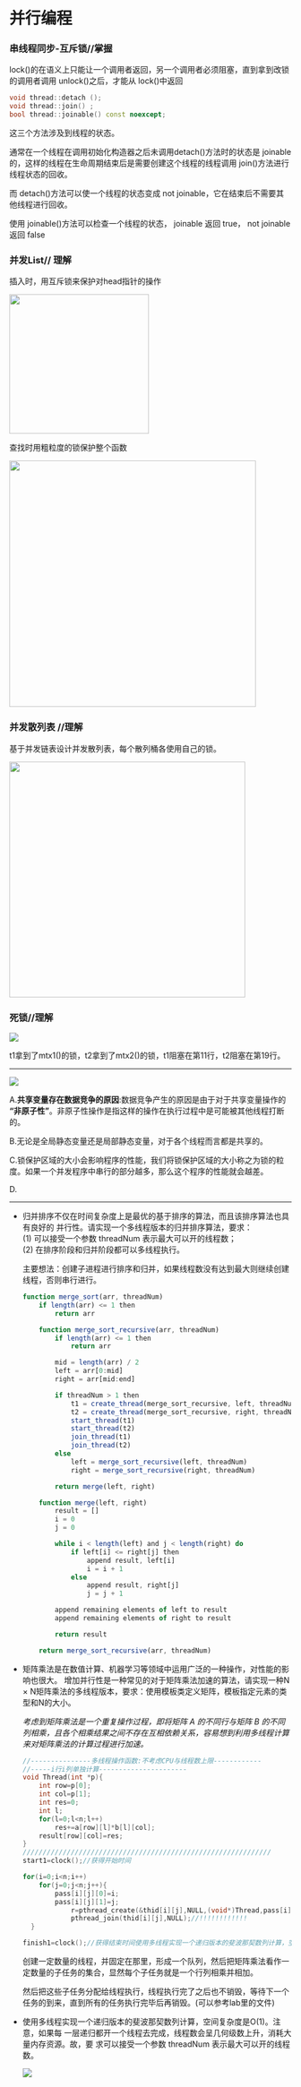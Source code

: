 # 并行编程

### 串线程同步-互斥锁//掌握

lock()的在语义上只能让一个调用者返回，另一个调用者必须阻塞，直到拿到改锁的调用者调用 unlock()之后，才能从 lock()中返回

```cpp
void thread::detach ();
void thread::join() ;
bool thread::joinable() const noexcept;
```

这三个方法涉及到线程的状态。

通常在一个线程在调用初始化构造器之后未调用detach()方法时的状态是 joinable 的，这样的线程在生命周期结束后是需要创建这个线程的线程调用 join()方法进行线程状态的回收。

而 detach()方法可以使一个线程的状态变成 not joinable，它在结束后不需要其他线程进行回收。

使用 joinable()方法可以检查一个线程的状态， joinable 返回 true， not joinable 返回 false

### 并发List// 理解

插入时，用互斥锁来保护对head指针的操作

<img title="" src="./Pictures/parallel_1.png" alt="" width="249">

查找时用粗粒度的锁保护整个函数

<img title="" src="./Pictures/parallel_2.png" alt="" width="440">

### 并发散列表 //理解

基于并发链表设计并发散列表，每个散列桶各使用自己的锁。

<img title="" src="./Pictures/parallel_3.png" alt="" width="421">

### 死锁//理解

![](./Pictures/parallel_4.png)

t1拿到了mtx1()的锁，t2拿到了mtx2()的锁，t1阻塞在第11行，t2阻塞在第19行。

---

![](./Pictures/Parallel-qu.png)

A.**共享变量存在数据竞争的原因**:数据竞争产生的原因是由于对于共享变量操作的 **“非原子性”**。非原子性操作是指这样的操作在执行过程中是可能被其他线程打断的。

B.无论是全局静态变量还是局部静态变量，对于各个线程而言都是共享的。

C.锁保护区域的大小会影响程序的性能，我们将锁保护区域的大小称之为锁的粒度。如果一个并发程序中串行的部分越多，那么这个程序的性能就会越差。

D.

---

- 归并排序不仅在时间复杂度上是最优的基于排序的算法，而且该排序算法也具有良好的  并行性。请实现一个多线程版本的归并排序算法，要求：  
  (1) 可以接受一个参数 threadNum 表示最大可以开的线程数；  
  (2) 在排序阶段和归并阶段都可以多线程执行。  
  
  主要想法：创建子进程进行排序和归并，如果线程数没有达到最大则继续创建线程，否则串行进行。
  
  ```javascript
  function merge_sort(arr, threadNum)
      if length(arr) <= 1 then
          return arr
  
      function merge_sort_recursive(arr, threadNum)
          if length(arr) <= 1 then
              return arr
  
          mid = length(arr) / 2
          left = arr[0:mid]
          right = arr[mid:end]
  
          if threadNum > 1 then
              t1 = create_thread(merge_sort_recursive, left, threadNum / 2)
              t2 = create_thread(merge_sort_recursive, right, threadNum / 2)
              start_thread(t1)
              start_thread(t2)
              join_thread(t1)
              join_thread(t2)
          else
              left = merge_sort_recursive(left, threadNum)
              right = merge_sort_recursive(right, threadNum)
  
          return merge(left, right)
  
      function merge(left, right)
          result = []
          i = 0
          j = 0
  
          while i < length(left) and j < length(right) do
              if left[i] <= right[j] then
                  append result, left[i]
                  i = i + 1
              else
                  append result, right[j]
                  j = j + 1
  
          append remaining elements of left to result
          append remaining elements of right to result
  
          return result
  
      return merge_sort_recursive(arr, threadNum)
  ```

- 矩阵乘法是在数值计算、机器学习等领域中运用广泛的一种操作，对性能的影响也很大。  增加并行性是一种常见的对于矩阵乘法加速的算法，请实现一种N × N矩阵乘法的多线程版本，要求：使用模板类定义矩阵，模板指定元素的类型和N的大小。
  
  *考虑到矩阵乘法是一个重复操作过程，即将矩阵 A 的不同行与矩阵 B 的不同列相乘，且各个相乘结果之间不存在互相依赖关系，容易想到利用多线程计算来对矩阵乘法的计算过程进行加速。*
  
  ```cpp
  //---------------多线程操作函数:不考虑CPU与线程数上限------------
  //-----i行i列单独计算----------------------
  void Thread(int *p){
      int row=p[0];
      int col=p[1];
      int res=0;
      int l;
      for(l=0;l<n;l++)
          res+=a[row][l]*b[l][col];
      result[row][col]=res;
  }
  //////////////////////////////////////////////////////////////
  start1=clock();//获得开始时间
  
  for(i=0;i<n;i++)
      for(j=0;j<n;j++){
          pass[i][j][0]=i;
          pass[i][j][1]=j;
              r=pthread_create(&thid[i][j],NULL,(void*)Thread,pass[i][j]);
              pthread_join(thid[i][j],NULL);//!!!!!!!!!!!!
    }
  
  finish1=clock();//获得结束时间使用多线程实现一个递归版本的斐波那契数列计算，空间复杂度是O(1)。注意，如果每  一层递归都开一个线程去完成，线程数会呈几何级数上升，消耗大量内存资源。故，要  求可以接受一个参数 threadNum 表示最大可以开的线程数。
  ```
  
  创建一定数量的线程，并固定在那里，形成一个队列，然后把矩阵乘法看作一定数量的子任务的集合，显然每个子任务就是一个行列相乘并相加。
  
  然后把这些子任务分配给线程执行，线程执行完了之后也不销毁，等待下一个任务的到来，直到所有的任务执行完毕后再销毁。(可以参考lab里的文件)

- 使用多线程实现一个递归版本的斐波那契数列计算，空间复杂度是O(1)。注意，如果每  一层递归都开一个线程去完成，线程数会呈几何级数上升，消耗大量内存资源。故，要  求可以接受一个参数 threadNum 表示最大可以开的线程数。
  
  ![](./Pictures/Fib.png)
